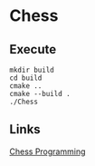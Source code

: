 # Chess

## Execute

```
mkdir build
cd build
cmake ..
cmake --build .
./Chess
```

## Links
[Chess Programming](https://www.chessprogramming.org/Main_Page)
